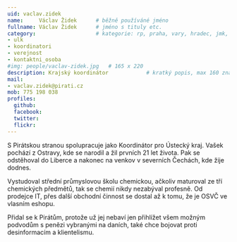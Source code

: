 ```yaml
---
uid: vaclav.zidek
name:     Václav Židek  	# běžně používáné jméno
fullname: Václav Židek  	# jméno s tituly etc.
category:                 	# kategorie: rp, praha, vary, hradec, jmk, senat
- ulk
- koordinatori
- verejnost
- kontaktni_osoba
#img: people/vaclav-zidek.jpg   # 165 x 220
description: Krajský koordinátor          	# kratký popis, max 160 znaků
mail:
- vaclav.zidek@pirati.cz
mob: 775 198 038
profiles:
  github:
  facebook: 
  twitter: 
  flickr: 
---
```


S Pirátskou stranou spolupracuje jako Koordinátor pro Ústecký kraj. Vašek pochází z Ostravy, kde se narodil a žil prvních 21 let života. Pak se odstěhoval do Liberce a nakonec na venkov v severních Čechách, kde žije dodnes.

Vystudoval střední průmyslovou školu chemickou, ačkoliv maturoval ze tří chemických předmětů, tak se chemií nikdy nezabýval profesně. Od prodejce IT, přes další obchodní činnost se dostal až k tomu, že je OSVČ ve vlasním eshopu.

Přidal se k Pirátům, protože už jej nebaví jen přihlížet všem možným podvodům s penězi vybranými na daních, také chce bojovat proti desinformacím a klientelismu.
